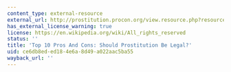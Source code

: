 ```yaml
---
content_type: external-resource
external_url: http://prostitution.procon.org/view.resource.php?resourceID=000115
has_external_license_warning: true
license: https://en.wikipedia.org/wiki/All_rights_reserved
status: ''
title: 'Top 10 Pros And Cons: Should Prostitution Be Legal?'
uid: ce6db8ed-ed18-4e6a-8d49-a022aac5ba55
wayback_url: ''
---
```

